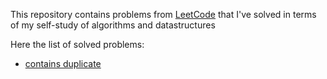 This repository contains problems from [LeetCode](https://leetcode.com) that I've solved in terms of my self-study of algorithms and datastructures

Here the list of solved problems:
* [contains duplicate](https://leetcode.com/problems/contains-duplicate)
